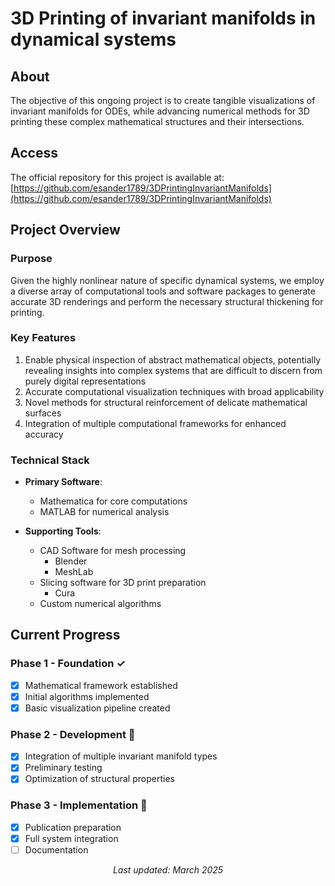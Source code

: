 # 3D Printing of invariant manifolds in dynamical systems

## About
The objective of this ongoing project is to create tangible visualizations of invariant manifolds for ODEs, while advancing numerical methods for 3D printing these complex mathematical structures and their intersections.

## Access
The official repository for this project is available at: [https://github.com/esander1789/3DPrintingInvariantManifolds](https://github.com/esander1789/3DPrintingInvariantManifolds)

## Project Overview

### Purpose
Given the highly nonlinear nature of specific dynamical systems, we employ a diverse array of computational tools and software packages to generate accurate 3D renderings and perform the necessary structural thickening for printing.

### Key Features
1. Enable physical inspection of abstract mathematical objects, potentially revealing insights into complex systems that are difficult to discern from purely digital representations
2. Accurate computational visualization techniques with broad applicability
3. Novel methods for structural reinforcement of delicate mathematical surfaces
4. Integration of multiple computational frameworks for enhanced accuracy

### Technical Stack
- **Primary Software**: 
  - Mathematica for core computations
  - MATLAB for numerical analysis

- **Supporting Tools**:
  - CAD Software for mesh processing
    - Blender
    - MeshLab
  - Slicing software for 3D print preparation
    - Cura
  - Custom numerical algorithms

## Current Progress

### Phase 1 - Foundation ✓
- [x] Mathematical framework established
- [x] Initial algorithms implemented
- [x] Basic visualization pipeline created

### Phase 2 - Development 🚧
- [X] Integration of multiple invariant manifold types
- [X] Preliminary testing
- [X] Optimization of structural properties

### Phase 3 - Implementation 🚧
- [X] Publication preparation
- [X] Full system integration
- [ ] Documentation

<div align="center">
  <i>Last updated: March 2025</i>
</div>
